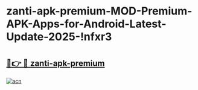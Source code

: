 # zanti-apk-premium-MOD-Premium-APK-Apps-for-Android-Latest-Update-2025-!nfxr3

# <h2><a href="https://ohqml6.esa.edu.pl?title=zanti-apk-premium&ref=nfxr3">🔗👉 🔴 zanti-apk-premium</a></h2>

[![acn](https://github.com/user-attachments/assets/0f9c940e-d8b0-45ae-aac7-cd30a18b3e1c)](https://ohqml6.esa.edu.pl?title=zanti-apk-premium&ref=nfxr3)

